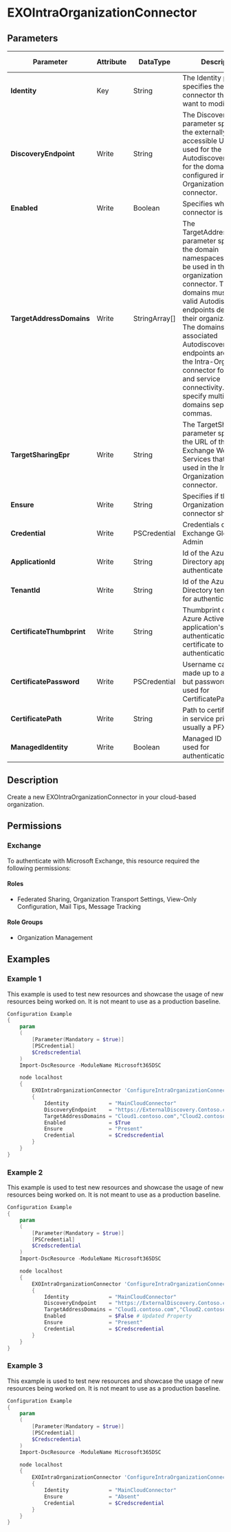 ﻿# EXOIntraOrganizationConnector

## Parameters

| Parameter | Attribute | DataType | Description | Allowed Values |
| --- | --- | --- | --- | --- |
| **Identity** | Key | String | The Identity parameter specifies the intraorg connector that you want to modify. | |
| **DiscoveryEndpoint** | Write | String | The DiscoveryEndpoint parameter specifies the externally-accessible URL that's used for the Autodiscover service for the domain that's configured in the Intra-Organization connector. | |
| **Enabled** | Write | Boolean | Specifies whether connector is enabled. | |
| **TargetAddressDomains** | Write | StringArray[] | The TargetAddressDomains parameter specifies the domain namespaces that will be used in the Intra-organization connector. These domains must have valid Autodiscover endpoints defined in their organizations. The domains and their associated Autodiscover endpoints are used by the Intra-Organization connector for feature and service connectivity. You can specify multiple domains separated by commas. | |
| **TargetSharingEpr** | Write | String | The TargetSharingEpr parameter specifies the URL of the target Exchange Web Services that will be used in the Intra-Organization connector. | |
| **Ensure** | Write | String | Specifies if this Intra-Organization connector should exist. | `Present`, `Absent` |
| **Credential** | Write | PSCredential | Credentials of the Exchange Global Admin | |
| **ApplicationId** | Write | String | Id of the Azure Active Directory application to authenticate with. | |
| **TenantId** | Write | String | Id of the Azure Active Directory tenant used for authentication. | |
| **CertificateThumbprint** | Write | String | Thumbprint of the Azure Active Directory application's authentication certificate to use for authentication. | |
| **CertificatePassword** | Write | PSCredential | Username can be made up to anything but password will be used for CertificatePassword | |
| **CertificatePath** | Write | String | Path to certificate used in service principal usually a PFX file. | |
| **ManagedIdentity** | Write | Boolean | Managed ID being used for authentication. | |

## Description

Create a new EXOIntraOrganizationConnector in your cloud-based organization.

## Permissions

### Exchange

To authenticate with Microsoft Exchange, this resource required the following permissions:

#### Roles

- Federated Sharing, Organization Transport Settings, View-Only Configuration, Mail Tips, Message Tracking

#### Role Groups

- Organization Management

## Examples

### Example 1

This example is used to test new resources and showcase the usage of new resources being worked on.
It is not meant to use as a production baseline.

```powershell
Configuration Example
{
    param
    (
        [Parameter(Mandatory = $true)]
        [PSCredential]
        $Credscredential
    )
    Import-DscResource -ModuleName Microsoft365DSC

    node localhost
    {
        EXOIntraOrganizationConnector 'ConfigureIntraOrganizationConnector'
        {
            Identity             = "MainCloudConnector"
            DiscoveryEndpoint    = "https://ExternalDiscovery.Contoso.com"
            TargetAddressDomains = "Cloud1.contoso.com","Cloud2.contoso.com"
            Enabled              = $True
            Ensure               = "Present"
            Credential           = $Credscredential
        }
    }
}
```

### Example 2

This example is used to test new resources and showcase the usage of new resources being worked on.
It is not meant to use as a production baseline.

```powershell
Configuration Example
{
    param
    (
        [Parameter(Mandatory = $true)]
        [PSCredential]
        $Credscredential
    )
    Import-DscResource -ModuleName Microsoft365DSC

    node localhost
    {
        EXOIntraOrganizationConnector 'ConfigureIntraOrganizationConnector'
        {
            Identity             = "MainCloudConnector"
            DiscoveryEndpoint    = "https://ExternalDiscovery.Contoso.com"
            TargetAddressDomains = "Cloud1.contoso.com","Cloud2.contoso.com"
            Enabled              = $False # Updated Property
            Ensure               = "Present"
            Credential           = $Credscredential
        }
    }
}
```

### Example 3

This example is used to test new resources and showcase the usage of new resources being worked on.
It is not meant to use as a production baseline.

```powershell
Configuration Example
{
    param
    (
        [Parameter(Mandatory = $true)]
        [PSCredential]
        $Credscredential
    )
    Import-DscResource -ModuleName Microsoft365DSC

    node localhost
    {
        EXOIntraOrganizationConnector 'ConfigureIntraOrganizationConnector'
        {
            Identity             = "MainCloudConnector"
            Ensure               = "Absent"
            Credential           = $Credscredential
        }
    }
}
```

